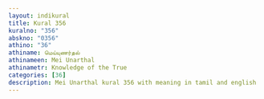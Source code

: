 ```yaml
---
layout: indikural
title: Kural 356
kuralno: "356"
abskno: "0356"
athino: "36"
athiname: மெய்யுணர்தல்
athinameen: Mei Unarthal
athinametr: Knowledge of the True
categories: [36]
description: Mei Unarthal kural 356 with meaning in tamil and english 
---
```


